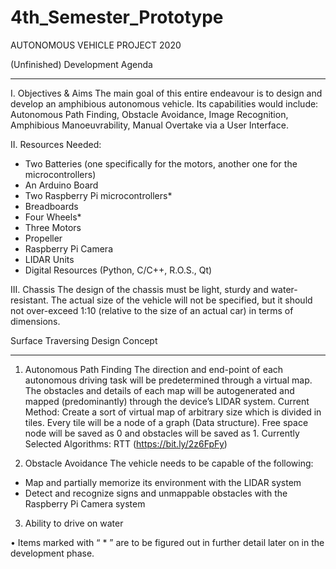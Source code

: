 # 4th_Semester_Prototype
 
 AUTONOMOUS VEHICLE PROJECT 2020


 (Unfinished) Development Agenda
 ________________________________________________________________________________________________________________________________________

 I.	Objectives & Aims
 The main goal of this entire endeavour is to design and develop an amphibious autonomous vehicle. Its capabilities would include: Autonomous Path Finding, Obstacle Avoidance, Image Recognition, Amphibious Manoeuvrability, Manual Overtake via a User Interface.

 II.	Resources Needed:
 -	Two Batteries (one specifically for the motors, another one for the microcontrollers)
 -	An Arduino Board
 -	Two Raspberry Pi microcontrollers*
 -	Breadboards
 -	Four Wheels*
 -	Three Motors
 - Propeller
 -	Raspberry Pi Camera
 -	LIDAR Units
 -	Digital Resources (Python, C/C++, R.O.S., Qt)

 III. Chassis
 The design of the chassis must be light, sturdy and water-resistant. The actual size of the vehicle will not be specified, but it should not over-exceed 1:10 (relative to the size of an actual car) in terms of dimensions.



 Surface Traversing Design Concept
 ________________________________________________________________________________________________________________________________________


 1.	Autonomous Path Finding
 The direction and end-point of each autonomous driving task will be predetermined through a virtual map. The obstacles and details of each map will be autogenerated and mapped (predominantly) through the device’s LIDAR system.
 Current Method: Create a sort of virtual map of arbitrary size which is divided in tiles. Every tile will be a node of a graph (Data structure). Free space node will be saved as 0 and obstacles will be saved as 1. 
 Currently Selected Algorithms: RTT (https://bit.ly/2z6FpFy)

 2.	Obstacle Avoidance
 The vehicle needs to be capable of the following:
 -	Map and partially memorize its environment with the LIDAR system
 -	Detect and recognize signs and unmappable obstacles with the Raspberry Pi Camera system
 3. Ability to drive on water


 •	Items marked with “ * ” are to be figured out in further detail later on in the development phase.
